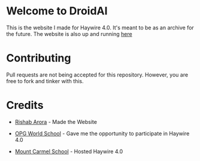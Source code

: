 # Welcome to DroidAI
This is the website I made for Haywire 4.0. It's meant to be as an archive for the future. The website is also up and running [here](https://grobo021.github.io/droidai/index.html)

# Contributing
Pull requests are not being accepted for this repository. However, you are free to fork and tinker with this.

# Credits
- [Rishab Arora](https://github.com/grobo021) - Made the Website

- [OPG World School](https://opgworldschool.com) - Gave me the opportunity to participate in Haywire 4.0

- [Mount Carmel School](https://www.mountcarmeldelhi.com/) - Hosted Haywire 4.0
